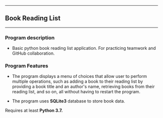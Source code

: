 ____________________________
## Book Reading List
____________________________

### Program description
- Basic python book reading list application. For practicing teamwork and GitHub collaboration. 


### Program Features

- The program displays a menu of choices that allow user to perform multiple operations, such as adding a book to their reading list by providing a book title and an author's name, retrieving books from their reading list, and so on, all without having to restart the program.
    
- The program uses **SQLite3** database to store book data. 



Requires at least **Python 3.7.**
